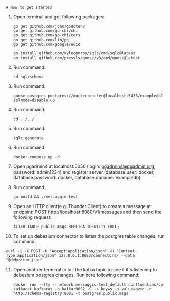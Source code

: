    
    # How to get started

1. Open terminal and get following packages: 
   ```
   go get github.com/joho/godotenv
   go get github.com/go-chi/chi
   go get github.com/go-chi/cors
   go get github.com/lib/pq
   go get github.com/google/uuid

   go install github.com/kyleconroy/sqlc/cmd/sqlc@latest
   go install github.com/pressly/goose/v3/cmd/goose@latest
   ```

2. Run command:
   ```
   cd sql/schema
   ```

3. Run command:
   ```
   goose postgres postgres://docker:docker@localhost:5433/exampledb?sslmode=disable up
   ```

4. Run command:
   ```
   cd ../../
   ```

5. Run command:
   ```
   sqlc generate
   ```

6. Run command: 
   ```
   docker-compose up -d 
   ```

7. Open pgadmin4 at localhost:5050 (login: pgadmin4@pgadmin.org, password: admin1234) and register server (database.user: docker, database.password: docker, database.dbname: exampledb)

8. Run command:
   ```
   go build && ./messaggio-test
   ```

9. Open an HTTP client(e.g. Thunder Client) to create a message at endpoint: POST http://localhost:8080/v1/messages and then send the following request:
   ```
   ALTER TABLE public.msgs REPLICA IDENTITY FULL;
   ```

10. To set up debezium connector to listen the postgres table changes, run command:
   ```
   curl -i -X POST -H "Accept:application/json" -H "Content-Type:application/json" 127.0.0.1:8083/connectors/ --data "@debezium.json" 
   ```

11. Open another terminal to tail the kafka topic to see if it's listening to debezium postgres changes. 
    Run here following command:
    ```
    docker run --tty --network messaggio-test_default confluentinc/cp-kafkacat kafkacat -b kafka:9092 -C -s key=s -s value=avro -r http:/schema-registry:8081 -t postgres.public.msgs 
    ```




